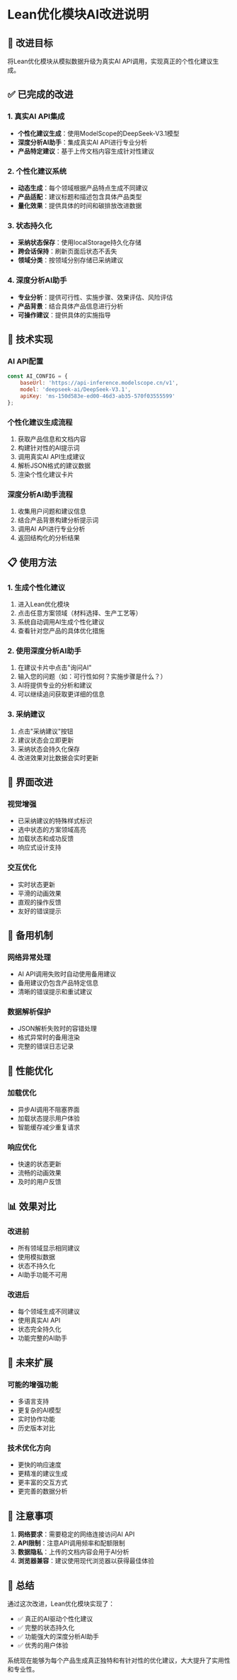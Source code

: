 # Lean优化模块AI改进说明

## 🎯 改进目标
将Lean优化模块从模拟数据升级为真实AI API调用，实现真正的个性化建议生成。

## ✅ 已完成的改进

### 1. 真实AI API集成
- **个性化建议生成**：使用ModelScope的DeepSeek-V3.1模型
- **深度分析AI助手**：集成真实AI API进行专业分析
- **产品特定建议**：基于上传文档内容生成针对性建议

### 2. 个性化建议系统
- **动态生成**：每个领域根据产品特点生成不同建议
- **产品适配**：建议标题和描述包含具体产品类型
- **量化效果**：提供具体的时间和碳排放改进数据

### 3. 状态持久化
- **采纳状态保存**：使用localStorage持久化存储
- **跨会话保持**：刷新页面后状态不丢失
- **领域分类**：按领域分别存储已采纳建议

### 4. 深度分析AI助手
- **专业分析**：提供可行性、实施步骤、效果评估、风险评估
- **产品背景**：结合具体产品信息进行分析
- **可操作建议**：提供具体的实施指导

## 🔧 技术实现

### AI API配置
```javascript
const AI_CONFIG = {
    baseUrl: 'https://api-inference.modelscope.cn/v1',
    model: 'deepseek-ai/DeepSeek-V3.1',
    apiKey: 'ms-150d583e-ed00-46d3-ab35-570f03555599'
};
```

### 个性化建议生成流程
1. 获取产品信息和文档内容
2. 构建针对性的AI提示词
3. 调用真实AI API生成建议
4. 解析JSON格式的建议数据
5. 渲染个性化建议卡片

### 深度分析AI助手流程
1. 收集用户问题和建议信息
2. 结合产品背景构建分析提示词
3. 调用AI API进行专业分析
4. 返回结构化的分析结果

## 📋 使用方法

### 1. 生成个性化建议
1. 进入Lean优化模块
2. 点击任意方案领域（材料选择、生产工艺等）
3. 系统自动调用AI生成个性化建议
4. 查看针对您产品的具体优化措施

### 2. 使用深度分析AI助手
1. 在建议卡片中点击"询问AI"
2. 输入您的问题（如：可行性如何？实施步骤是什么？）
3. AI将提供专业的分析和建议
4. 可以继续追问获取更详细的信息

### 3. 采纳建议
1. 点击"采纳建议"按钮
2. 建议状态会立即更新
3. 采纳状态会持久化保存
4. 改进效果对比数据会实时更新

## 🎨 界面改进

### 视觉增强
- 已采纳建议的特殊样式标识
- 选中状态的方案领域高亮
- 加载状态和成功反馈
- 响应式设计支持

### 交互优化
- 实时状态更新
- 平滑的动画效果
- 直观的操作反馈
- 友好的错误提示

## 🔄 备用机制

### 网络异常处理
- AI API调用失败时自动使用备用建议
- 备用建议仍包含产品特定信息
- 清晰的错误提示和重试建议

### 数据解析保护
- JSON解析失败时的容错处理
- 格式异常时的备用渲染
- 完整的错误日志记录

## 🚀 性能优化

### 加载优化
- 异步AI调用不阻塞界面
- 加载状态提示用户体验
- 智能缓存减少重复请求

### 响应优化
- 快速的状态更新
- 流畅的动画效果
- 及时的用户反馈

## 📊 效果对比

### 改进前
- 所有领域显示相同建议
- 使用模拟数据
- 状态不持久化
- AI助手功能不可用

### 改进后
- 每个领域生成不同建议
- 使用真实AI API
- 状态完全持久化
- 功能完整的AI助手

## 🔮 未来扩展

### 可能的增强功能
- 多语言支持
- 更复杂的AI模型
- 实时协作功能
- 历史版本对比

### 技术优化方向
- 更快的响应速度
- 更精准的建议生成
- 更丰富的交互方式
- 更完善的数据分析

## 📝 注意事项

1. **网络要求**：需要稳定的网络连接访问AI API
2. **API限制**：注意API调用频率和配额限制
3. **数据隐私**：上传的文档内容会用于AI分析
4. **浏览器兼容**：建议使用现代浏览器以获得最佳体验

## 🎉 总结

通过这次改进，Lean优化模块实现了：
- ✅ 真正的AI驱动个性化建议
- ✅ 完整的状态持久化
- ✅ 功能强大的深度分析AI助手
- ✅ 优秀的用户体验

系统现在能够为每个产品生成真正独特和有针对性的优化建议，大大提升了实用性和专业性。
